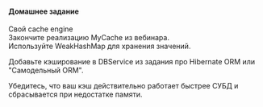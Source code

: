 #### Домашнее задание
Свой cache engine  
Закончите реализацию MyCache из вебинара.  
Используйте WeakHashMap для хранения значений.

Добавьте кэширование в DBService из задания про Hibernate ORM или "Самодельный ORM".

Убедитесь, что ваш кэш действительно работает быстрее СУБД и сбрасывается при недостатке памяти.